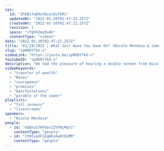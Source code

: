 ```yaml
---
sys:
  id: "ZhbBiYaDHcX6zsi9sTkMi"
  updatedAt: "2022-01-20T02:47:22.257Z"
  createdAt: "2022-01-20T02:47:22.257Z"
  revision: 1
  space: "vfgh62eq5a4k"
  contentType: "videos"
date: "2022-01-20T02:47:22.257Z"
title: "01/19/2022 | What Soil Have You Sown On? (Nicole Mendoza & James Sosso)"
slug: "spMODY7kG-s"
videoLink: "https://youtu.be/spMODY7kG-s"
YoutubeID: "spMODY7kG-s"
description: "We had the pleasure of hearing a double sermon from Nicole and James. Nicole touched on the transfer of wealth and how Moses was to be courageous because he was led by God. Just like Moses, we are to be led by God to see the manifestation of the promises given to us. James spoke on the Parable of the Sower and how seeds fell on different types of soil. Based on the instruction that God has given us, we should take them and sow them in good soil consistently and not following the ways of the world. "
videoKeywords:
  - "transfer of wealth"
  - "Moses"
  - "courageous"
  - "promises"
  - "manifestations"
  - "parable of the sower"
playlists:
  - "full sermons"
  - "livestreams"
speakers:
  - "Nicole Mendoza"
people:
  - id: "6QQnsS7KFUar2ZVYNjMqti"
    contentType: "people"
  - id: "3tNIuaXFiEqWksOw0YO2MM"
    contentType: "people"
---
```

